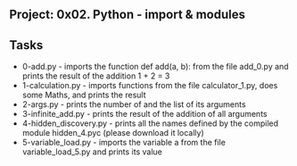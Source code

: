 
## Project: 0x02. Python - import & modules
## Tasks
- 0-add.py - imports the function def add(a, b): from the file add_0.py and prints the result of the addition 1 + 2 = 3
- 1-calculation.py - imports functions from the file calculator_1.py, does some Maths, and prints the result
- 2-args.py - prints the number of and the list of its arguments
- 3-infinite_add.py - prints the result of the addition of all arguments
- 4-hidden_discovery.py - prints all the names defined by the compiled module hidden_4.pyc (please download it locally)
- 5-variable_load.py - imports the variable a from the file variable_load_5.py and prints its value
